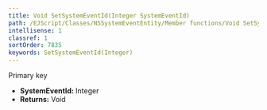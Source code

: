 ```yaml
---
title: Void SetSystemEventId(Integer SystemEventId)
path: /EJScript/Classes/NSSystemEventEntity/Member functions/Void SetSystemEventId(Integer p_0)
intellisense: 1
classref: 1
sortOrder: 7835
keywords: SetSystemEventId(Integer)
---
```



Primary key



* **SystemEventId:** Integer
* **Returns:** Void


